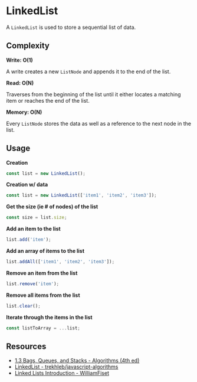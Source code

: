 # LinkedList

A `LinkedList` is used to store a sequential list of data.

## Complexity

**Write: O(1)**

A write creates a new `ListNode` and appends it to the end of the list.

**Read: O(N)**

Traverses from the beginning of the list until it either locates a matching item or reaches the end of the list. 

**Memory: O(N)**

Every `ListNode` stores the data as well as a reference to the next node in the list.

## Usage

**Creation**

```javascript
const list = new LinkedList();
```

**Creation w/ data**

```javascript
const list = new LinkedList(['item1', 'item2', 'item3']);
```

**Get the size (ie # of nodes) of the list**

```javascript
const size = list.size;
```

**Add an item to the list**

```javascript
list.add('item');
```

**Add an array of items to the list**

```javascript
list.addAll(['item1', 'item2', 'item3']);
```

**Remove an item from the list**

```javascript
list.remove('item');
```

**Remove all items from the list**

```javascript
list.clear();
```

**Iterate through the items in the list**

```javascript
const listToArray = ...list;
```

## Resources

- [1.3 Bags, Queues, and Stacks - Algorithms (4th ed)][]
- [LinkedList - trekhleb/javascript-algorithms][]
- [Linked Lists Introduction - WilliamFiset][]


[1.3 Bags, Queues, and Stacks - Algorithms (4th ed)]: https://algs4.cs.princeton.edu/13stacks/
[LinkedList - trekhleb/javascript-algorithms]: https://github.com/trekhleb/javascript-algorithms/tree/master/src/data-structures/linked-list
[Linked Lists Introduction - WilliamFiset]: https://www.youtube.com/watch?v=-Yn5DU0_-lw
